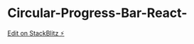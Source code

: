 # Circular-Progress-Bar-React-

[Edit on StackBlitz ⚡️](https://stackblitz.com/edit/stackblitz-starters-vntj93)